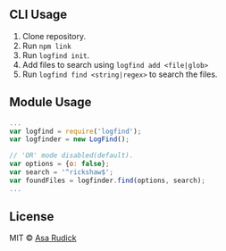 

## CLI Usage
1. Clone repository.
2. Run `npm link`
3. Run `logfind init`.
4. Add files to search using `logfind add <file|glob>`
5. Run `logfind find <string|regex>` to search the files.

## Module Usage
```js
...
var logfind = require('logfind');
var logfinder = new LogFind();

// 'OR' mode disabled(default).
var options = {o: false};
var search = '^rickshaw$';
var foundFiles = logfinder.find(options, search);
...
```

## License

MIT © [Asa Rudick]()
